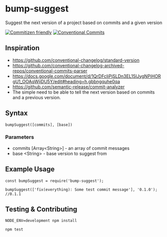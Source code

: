 # bump-suggest

Suggest the next version of a project based on commits and a given version

[![Commitizen friendly](https://img.shields.io/badge/commitizen-friendly-brightgreen.svg)](http://commitizen.github.io/cz-cli/)
[![Conventional Commits](https://img.shields.io/badge/Conventional%20Commits-1.0.0-yellow.svg)](https://conventionalcommits.org)

## Inspiration

 - https://github.com/conventional-changelog/standard-version
 - https://github.com/conventional-changelog-archived-repos/conventional-commits-parser
 - https://docs.google.com/document/d/1QrDFcIiPjSLDn3EL15IJygNPiHORgU1_OOAqWjiDU5Y/edit#heading=h.gbbngquhe0qa
 - https://github.com/semantic-release/commit-analyzer
 - The simple need to be able to tell the next version based on commits and a previous version.

## Syntax

```
bumpSuggest([commits], [base])
```

### Parameters

- commits \[Array\<String\>\] - an array of commit messages
- base \<String\> - base version to suggest from

## Example Usage

```
const bumpSuggest = require('bump-suggest');

bumpSuggest(['fix(everything): Some test commit message'], '0.1.0'); //0.1.1
```


## Testing & Contributing

```
NODE_ENV=development npm install

npm test
```
